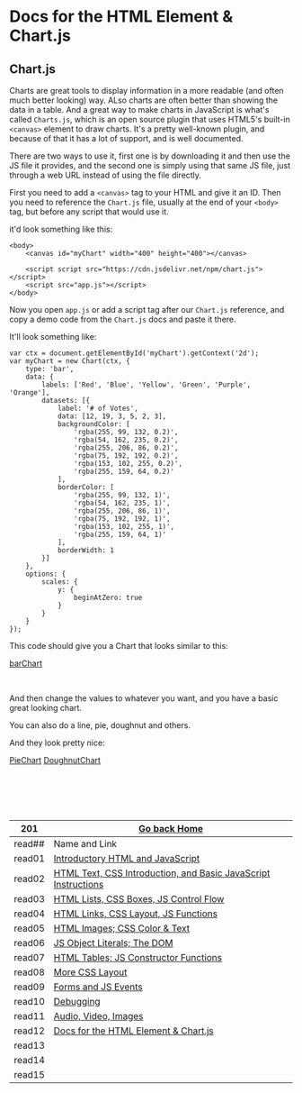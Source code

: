# Docs for the HTML <canvas> Element & Chart.js

## Chart.js

Charts are great tools to display information in a more readable (and often much better looking) way. ALso charts are often better than showing the data in a table.
And a great way to make charts in JavaScript is what's called `Charts.js`, which is an open source plugin that uses HTML5's built-in `<canvas>` element to draw charts. It's a pretty well-known plugin, and because of that it has a lot of support, and is well documented.  

There are two ways to use it, first one is by downloading it and then use the JS file it provides, and the second one is simply using that same JS file, just through a web URL instead of using the file directly.

First you need to add a `<canvas>` tag to your HTML and give it an ID. Then you need to reference the `Chart.js` file, usually at the end of your `<body>` tag, but before any script that would use it.

it'd look something like this:

```
<body>
    <canvas id="myChart" width="400" height="400"></canvas>

    <script script src="https://cdn.jsdelivr.net/npm/chart.js"></script>
    <script src="app.js"></script>
</body>
```

Now you open `app.js` or add a script tag after our `Chart.js` reference, and copy a demo code from the `Chart.js` docs and paste it there.

It'll look something like:

```
var ctx = document.getElementById('myChart').getContext('2d');
var myChart = new Chart(ctx, {
    type: 'bar',
    data: {
        labels: ['Red', 'Blue', 'Yellow', 'Green', 'Purple', 'Orange'],
        datasets: [{
            label: '# of Votes',
            data: [12, 19, 3, 5, 2, 3],
            backgroundColor: [
                'rgba(255, 99, 132, 0.2)',
                'rgba(54, 162, 235, 0.2)',
                'rgba(255, 206, 86, 0.2)',
                'rgba(75, 192, 192, 0.2)',
                'rgba(153, 102, 255, 0.2)',
                'rgba(255, 159, 64, 0.2)'
            ],
            borderColor: [
                'rgba(255, 99, 132, 1)',
                'rgba(54, 162, 235, 1)',
                'rgba(255, 206, 86, 1)',
                'rgba(75, 192, 192, 1)',
                'rgba(153, 102, 255, 1)',
                'rgba(255, 159, 64, 1)'
            ],
            borderWidth: 1
        }]
    },
    options: {
        scales: {
            y: {
                beginAtZero: true
            }
        }
    }
});
```

This code should give you a Chart that looks similar to this:
<br />

[barChart](https://i.imgur.com/4gdIXjP.png)

<br />

And then change the values to whatever you want, and you have a basic great looking chart.

You can also do a line, pie, doughnut and others.

And they look pretty nice:

[PieChart](https://i.imgur.com/Xb17DBT.png) [DoughnutChart](https://i.imgur.com/GZaIaBL.png)

















<br/><br/> 
<br/><br/>  



|201| [Go back Home](https://suhaib-ersan.github.io/reading-notes/) |
|-|-|
| read## | Name and Link |
| read01 | [Introductory HTML and JavaScript](https://suhaib-ersan.github.io/reading-notes/201/read01) |
| read02 | [HTML Text, CSS Introduction, and Basic JavaScript Instructions](https://suhaib-ersan.github.io/reading-notes/201/read02) |
| read03 | [HTML Lists, CSS Boxes, JS Control Flow](https://suhaib-ersan.github.io/reading-notes/201/read03) |
| read04 | [HTML Links, CSS Layout, JS Functions](https://suhaib-ersan.github.io/reading-notes/201/read04) |
| read05 | [HTML Images; CSS Color & Text](https://suhaib-ersan.github.io/reading-notes/201/read05) |
| read06 | [JS Object Literals; The DOM](https://suhaib-ersan.github.io/reading-notes/201/read06) |
| read07 | [HTML Tables; JS Constructor Functions](https://suhaib-ersan.github.io/reading-notes/201/read07) |
| read08 | [More CSS Layout](https://suhaib-ersan.github.io/reading-notes/201/read08) |
| read09 | [Forms and JS Events](https://suhaib-ersan.github.io/reading-notes/201/read09) |
| read10 | [Debugging](https://suhaib-ersan.github.io/reading-notes/201/read10) |
| read11 | [Audio, Video, Images](https://suhaib-ersan.github.io/reading-notes/201/read11) |
| read12 | [Docs for the HTML <canvas> Element & Chart.js](https://suhaib-ersan.github.io/reading-notes/201/read12) |
| read13 | [](https://suhaib-ersan.github.io/reading-notes/201/read13) |
| read14 | [](https://suhaib-ersan.github.io/reading-notes/201/read14) |
| read15 | [](https://suhaib-ersan.github.io/reading-notes/201/read15) |